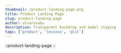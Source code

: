 ```yaml
---
thumbnail: /product-landing-page.png
title: Product Landing Page
slug: product-landing-page
author: alvarosabu
description: Transparent backdrop and model staging
tags: ['product', 'levioso', 'glsl']
---
```


::product-landing-page
::
